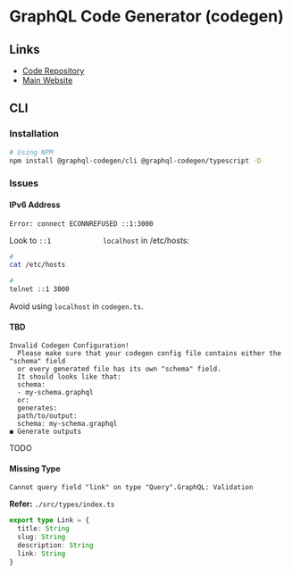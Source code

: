 # GraphQL Code Generator (codegen)

<!--
https://github.com/lensterxyz/lenster/blob/main/packages/lens/codegen.yml
https://github.com/hoppscotch/hoppscotch/blob/main/packages/hoppscotch-common/gql-codegen.yml
-->

## Links

- [Code Repository](https://github.com/dotansimha/graphql-code-generator)
- [Main Website](https://the-guild.dev/graphql/codegen)

## CLI

### Installation

```sh
# Using NPM
npm install @graphql-codegen/cli @graphql-codegen/typescript -D
```

<!-- ### Commands

```sh
# Using NPM
npx graphql-codegen help

# Using Yarn
yarn dlx graphql-codegen help

# Using pnpm
pnpm dlx graphql-codegen help
``` -->

### Issues

#### IPv6 Address

```log
Error: connect ECONNREFUSED ::1:3000
```

Look to `::1             localhost` in /etc/hosts:

```sh
#
cat /etc/hosts

#
telnet ::1 3000
```

Avoid using `localhost` in `codegen.ts`.

#### TBD

```log
Invalid Codegen Configuration!
  Please make sure that your codegen config file contains either the "schema" field
  or every generated file has its own "schema" field.
  It should looks like that:
  schema:
  - my-schema.graphql
  or:
  generates:
  path/to/output:
  schema: my-schema.graphql
◼ Generate outputs
```

TODO

#### Missing Type

```log
Cannot query field "link" on type "Query".GraphQL: Validation
```

**Refer:** `./src/types/index.ts`

```ts
export type Link = {
  title: String
  slug: String
  description: String
  link: String
}
```

